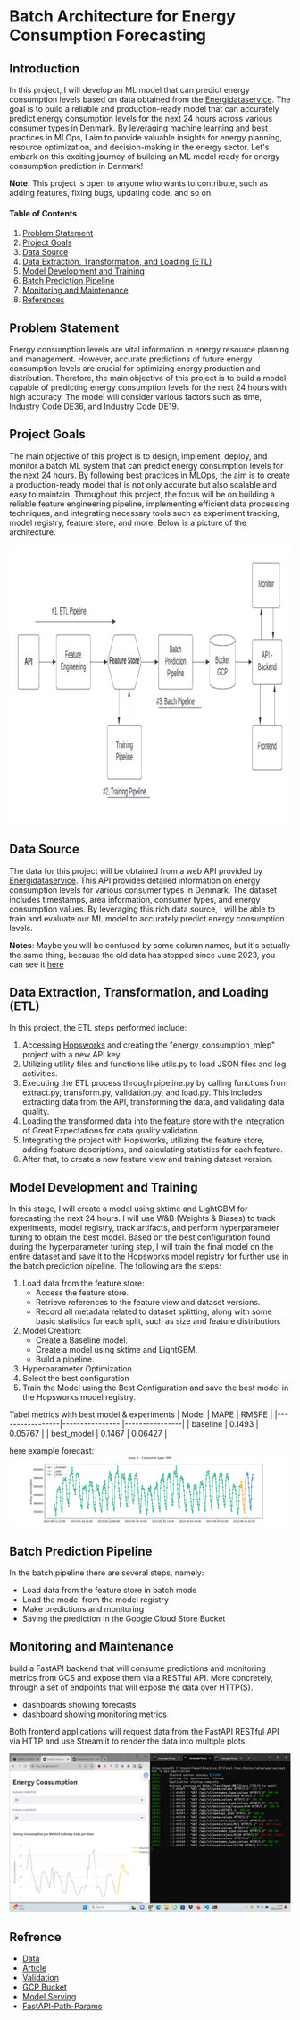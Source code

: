 # Batch Architecture for Energy Consumption Forecasting
## Introduction

In this project, I will develop an ML model that can predict energy consumption levels based on data obtained from the [Energidataservice](https://www.energidataservice.dk/). The goal is to build a reliable and production-ready model that can accurately predict energy consumption levels for the next 24 hours across various consumer types in Denmark. By leveraging machine learning and best practices in MLOps, I aim to provide valuable insights for energy planning, resource optimization, and decision-making in the energy sector. Let's embark on this exciting journey of building an ML model ready for energy consumption prediction in Denmark!

**Note:** This project is open to anyone who wants to contribute, such as adding features, fixing bugs, updating code, and so on.
 
#### Table of Contents
1. [Problem Statement](#problem-statement)
2. [Project Goals](#project-goals)
3. [Data Source](#data-source)
4. [Data Extraction, Transformation, and Loading (ETL)](#etl-pipeline)
5. [Model Development and Training](#model_training)
6. [Batch Prediction Pipeline](#batch-prediction)
7. [Monitoring and Maintenance](#monitor)
8. [References](#refrence)

## Problem Statement<a name="problem-statement"></a>
Energy consumption levels are vital information in energy resource planning and management. However, accurate predictions of future energy consumption levels are crucial for optimizing energy production and distribution. Therefore, the main objective of this project is to build a model capable of predicting energy consumption levels for the next 24 hours with high accuracy. The model will consider various factors such as time, Industry Code DE36, and Industry Code DE19.

## Project Goals<a name="project-goals"></a>
The main objective of this project is to design, implement, deploy, and monitor a batch ML system that can predict energy consumption levels for the next 24 hours. By following best practices in MLOps, the aim is to create a production-ready model that is not only accurate but also scalable and easy to maintain. Throughout this project, the focus will be on building a reliable feature engineering pipeline, implementing efficient data processing techniques, and integrating necessary tools such as experiment tracking, model registry, feature store, and more. Below is a picture of the architecture.


<img src="output/flowchart.png" alt="architecture MLOps" width="700" height="500">


## Data Source<a name="data-source"></a>
The data for this project will be obtained from a web API provided by [Energidataservice](https://www.energidataservice.dk/tso-electricity/ConsumptionDK3619codehour).
This API provides detailed information on energy consumption levels for various consumer types in Denmark. The dataset includes timestamps, area information, consumer types, and energy consumption values. By leveraging this rich data source, I will be able to train and evaluate our ML model to accurately predict energy consumption levels.

**Notes**: Maybe you will be confused by some column names, but it's actually the same thing, because the old data has stopped since June 2023, you can see it [here](https://www.energidataservice.dk/tso-electricity/ConsumptionDE35Hour)

## Data Extraction, Transformation, and Loading (ETL)<a name="etl-pipeline"></a>

In this project, the ETL steps performed include:

1. Accessing [Hopsworks](hopsworks.ai) and creating the "energy_consumption_mlep" project with a new API key.
2. Utilizing utility files and functions like utils.py to load JSON files and log activities.
3. Executing the ETL process through pipeline.py by calling functions from extract.py, transform.py, validation.py, and load.py. This includes extracting data from the API, transforming the data, and validating data quality.
4. Loading the transformed data into the feature store with the integration of Great Expectations for data quality validation.
5. Integrating the project with Hopsworks, utilizing the feature store, adding feature descriptions, and calculating statistics for each feature.
6. After that, to create a new feature view and training dataset version.

## Model Development and Training<a name="model_training"></a>

In this stage, I will create a model using sktime and LightGBM for forecasting the next 24 hours. I will use W&B (Weights & Biases) to track experiments, model registry, track artifacts, and perform hyperparameter tuning to obtain the best model. Based on the best configuration found during the hyperparameter tuning step, I will train the final model on the entire dataset and save it to the Hopsworks model registry for further use in the batch prediction pipeline. The following are the steps:

1. Load data from the feature store:
    - Access the feature store.
    - Retrieve references to the feature view and dataset versions.
    - Record all metadata related to dataset splitting, along with some basic statistics for each split, such as size and feature distribution.
2. Model Creation:
    - Create a Baseline model.
    - Create a model using sktime and LightGBM.
    - Build a pipeline.
3. Hyperparameter Optimization
4. Select the best configuration 
5. Train the Model using the Best Configuration and save the best model in the Hopsworks model registry.

Tabel metrics with best model & experiments
| Model           |      MAPE       |      RMSPE     |
|-----------------|---------------- |----------------|
| baseline        |      0.1493     |     0.05767    |
| best_model      |      0.1467     |     0.06427    |


here example forecast:
![Forecasting](output/images_forecast/image_forecast.png)

## Batch Prediction Pipeline<a name="batch-prediction"></a>
In the batch pipeline there are several steps, namely:
- Load data from the feature store in batch mode
- Load the model from the model registry
- Make predictions and monitoring
- Saving the prediction in the Google Cloud Store Bucket

## Monitoring and Maintenance<a name="monitor"></a>
build a FastAPI backend that will consume predictions and monitoring metrics from GCS and expose them via a RESTful API. More concretely, through a set of endpoints that will expose the data over HTTP(S).
- dashboards showing forecasts 
- dashboard showing monitoring metrics 

Both frontend applications will request data from the FastAPI RESTful API via HTTP and use Streamlit to render the data into multiple plots.

![Forecast](output/img/fe.png)


## Refrence<a name="refrence">
- [Data](https://www.energidataservice.dk/tso-electricity/ConsumptionDK3619codehour)
- [Article](https://towardsdatascience.com/a-guide-to-building-effective-training-pipelines-for-maximum-results-6fdaef594cee)
- [Validation](https://www.hopsworks.ai/post/data-validation-for-enterprise-ai-using-great-expectations-with-hopsworks)
- [GCP Bucket](https://cloud.google.com/storage/docs/creating-buckets)
- [Model Serving](https://medium.com/faun/key-concepts-for-model-serving-38ccbb2de372)
- [FastAPI-Path-Params](https://fastapi.tiangolo.com/tutorial/path-params/)

